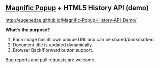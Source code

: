 ## [Magnific Popup](http://dimsemenov.com/plugins/magnific-popup/) + HTML5 History API (demo)

http://eugenedae.github.io/Magnific-Popup-History-API-Demo/

**What’s the purpose?**

1. Each image has its own unique URL and can be shared/bookmarked.
2. Document title is updated dynamically.
3. Browser Back/Forward button support.

Bug reports and pull requests are welcome.

